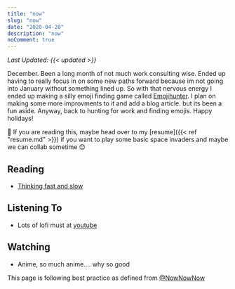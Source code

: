 ```yaml
---
title: "now"
slug: "now"
date: "2020-04-20"
description: "now"
noComment: true
---
```


_Last Updated: {{< updated >}}_

December. Been a long month of not much work consulting wise. Ended up having to really focus in on some new paths forward because im not going into January without something lined up. So with that nervous energy I ended up making a silly emoji finding game called [Emojihunter](https://emojihunt.fly.dev/). I plan on making some more improvments to it and add a blog article. but its been a fun aside. Anyway, back to hunting for work and finding emojis. Happy holidays!

👋 If you are reading this, maybe head over to my [resume]({{< ref "resume.md" >}}) if you want to play some basic space invaders and maybe we can collab sometime 😊

## Reading
- [Thinking fast and slow](https://www.wikiwand.com/en/articles/Thinking,_Fast_and_Slow)

## Listening To
- Lots of lofi must at [youtube](https://www.youtube.com/watch?v=4xDzrJKXOOY)

## Watching
- Anime, so much anime.... why so good

This page is following best practice as defined from
[@NowNowNow](https://twitter.com/NowNowNow)
